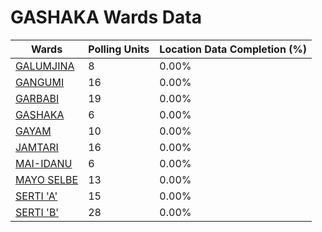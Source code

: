 
# GASHAKA Wards Data

| Wards | Polling Units | Location Data Completion (%) |
| ---- | ----- | ------- |
| [GALUMJINA](./wards/19186-galumjina) | 8 | 0.00% |
| [GANGUMI](./wards/19187-gangumi) | 16 | 0.00% |
| [GARBABI](./wards/19188-garbabi) | 19 | 0.00% |
| [GASHAKA](./wards/19189-gashaka) | 6 | 0.00% |
| [GAYAM](./wards/19190-gayam) | 10 | 0.00% |
| [JAMTARI](./wards/19191-jamtari) | 16 | 0.00% |
| [MAI-IDANU](./wards/19192-mai-idanu) | 6 | 0.00% |
| [MAYO SELBE](./wards/19193-mayo-selbe) | 13 | 0.00% |
| [SERTI 'A'](./wards/19194-serti-'a') | 15 | 0.00% |
| [SERTI 'B'](./wards/19195-serti-'b') | 28 | 0.00% |




